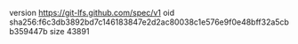 version https://git-lfs.github.com/spec/v1
oid sha256:f6c3db3892bd7c146183847e2d2ac80038c1e576e9f0e48bff32a5cbb359447b
size 43891
